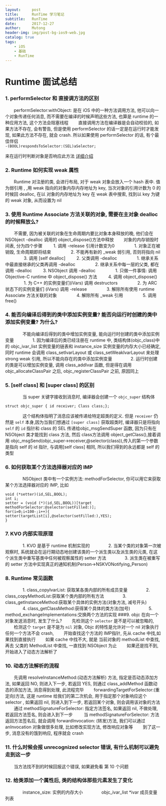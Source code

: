 ```yaml
---
layout:     post
title:      RunTime 学习笔记
subtitle:   RunTime
date:       2017-12-27
author:     Mutong
header-img: img/post-bg-ios9-web.jpg
catalog: true
tags:
    - iOS
    - 基础
    - RunTime
---
```


# Runtime 面试总结
### 	1. performSelector  和 直接调方法的区别
&emsp;&emsp;performSelector:withObject: 是在 iOS 中的一种方法调用方法, 他可以向一个对象传递任何消息, 而不需要在编译的时候声明这些方法, 也算是 runtime 的一种应用方法, 这个方法会阻塞线程
&emsp;&emsp;直接调用方法在编译器是会自动校验的, 如果方法不存在, 会有警告, 但是使用 performSelector 的话一定是在运行时才能发现, 如果此方法不存在, 就会 crash. 所以如果使用 performSelector 的话, 有个最佳伴侣  
`-(BOOL)respondsToSelector:(SEL)aSelector; ` 
			
来在运行时判断对象是否响应此方法
[详细介绍](https://www.jianshu.com/p/672c0d4f435a)

### 2. Runtime 如何实现 weak 属性
&emsp;&emsp;Runtime 对注册的类, 会进行布局, 对于 weak 对象会放入一个 hash 表中. 值为弱引用 , ,用 weak 指向的对象内存内存地址为 key, 当次对象的引用计数为 0 的时候回 dealloc, 在以 对象的内存地址为 key 在 weak 表中搜索, 找到以 key 为键的 weak 对象, 从而设置为 nil
### 3. 使用 Runtime Associate 方法关联的对象, 需要在主对象 dealloc 的时候释放么?
&emsp;&emsp;不需要, 因为被关联的对象在生命周期内要比对象本身释放的晚, 他们会在 NSObject -dealloc 调用的 object_dispose()方法中释放
&emsp;&emsp;对象的内存销毁时间表, 分为四个步骤
&emsp;&emsp;		1. 调用 -release 引用计数变为0
&emsp;&emsp;&emsp;&emsp;		1. 对象正在被销毁, 生命周期即将结束
&emsp;&emsp;&emsp;&emsp;			2. 不能再有新的 _weak 弱引用, 否则将指向 nil
&emsp;&emsp;&emsp;&emsp;			3. 调用 [self dealloc]
&emsp;&emsp;		2. 父类调用 -dealloc
&emsp;&emsp;&emsp;&emsp;			1. 继承关系中最直接继承的父类再调用 -dealloc
&emsp;&emsp;&emsp;&emsp;			2. 继承关系中每一层的父类, 都在调用 -dealloc
&emsp;&emsp;		3. NSObject 调用 -dealloc
&emsp;&emsp;&emsp;&emsp;			1. 只做一件事情: 调用 Objective-C runtime 中 object_dispose() 方法
&emsp;&emsp;		 4. 调用  object_dispose()
&emsp;&emsp;&emsp;&emsp;			 1. 为 C++ 的实例变量们(iVars) 调用 destructors
&emsp;&emsp;&emsp;&emsp;			 2. 为 ARC 状态下的实例变量们 (iVars) 调用 -release
&emsp;&emsp;&emsp;&emsp;			 3. 解除所有使用 runtime Associate 方法关联的对象
&emsp;&emsp;&emsp;&emsp;			 4. 解除所有 _weak 引用
&emsp;&emsp;&emsp;&emsp;			 5. 调用 free()  
### 4. 能否向编译后得到的类中添加实例变量? 能否向运行时创建的类中添加实例变量? 为什么?		
&emsp;&emsp;&emsp;&emsp;不能向编译后得到的类中增加实例变量, 能向运行时创建的类中添加实例变量
&emsp;&emsp;&emsp;&emsp;1. 因为编译后的类已经注册在 runtime 中, 类结构体(objc_class)中的 objc_ivar_list 实例变量的链表和 instance_size 实例变量的内存大小已经确定, 同时 runtime 会调用 class_setIvarLayout 或 class_setWeakIvarLayout 来处理 strong weak 引用, 所以不能向存在的类中添加实例变量
&emsp;&emsp;&emsp;&emsp;2. 运行时创建的类是可以增加实例变量, 调用 class_addIvar 函数, 但是得在调用 objc_allocateClassPair 之后, objc_registerClassPair 之前, 原因同上
### 5. [self class] 和 [super class] 的区别
&emsp;&emsp;&emsp;&emsp;当 super 关键字接收到消息时, 编译器会创建一个 `objc_super` 结构体
```
struct objc_super { id receiver; Class class;};
``` 
&emsp;&emsp;&emsp;&emsp;这个结构体指明了消息应该被传递给特定超类的定义. 但是 `receiver` 仍然是 `self` 本身,因为当我们想通过 `[super class]` 获取超类时, 编译器只是将指向 `self` 的 `id` 指针和 class 的 SEL 传递给objc_msgSendSuper 函数, 因为只有在 NSObject 类才能找到 class 方法, 然后 class方法调用 object_getClass(),接着调用 objc_msgSend(objc_super->receiver,@selector(class)),传入的第一个参数是指向 self 的 id 指针, 与调用[self class] 相同, 所以我们得到的永远都是 self 的类型

### 6. 如何获取某个方法选择器对应的 IMP
&emsp;&emsp;&emsp;&emsp;NSObject 类中有一个实例方法: methodForSelector, 你可以用它来获取某个方法选择器对应的 IMP, 比如
```
void (*setter)(id,SEL,BOOL);
int i;
setter = (void (*)(id,SEL,BOOL))[target methodForSelector:@selector(setFilled:)];
for(i=0;i<100-;i++){
setter(targetList[i],@selector(setFilled:),YES);
}
```
### 7. KVO 内部实现原理
&emsp;&emsp;&emsp;&emsp;1. KVO 是基于 runtime 机制实现的
&emsp;&emsp;&emsp;&emsp;2. 当某个类的对象第一次被观察时, 系统就会在运行期动态地创建该类的一个派生类以及派生类的元类, 在这个派生类中重写基类中任何被观察属性的 setter 方法
&emsp;&emsp;&emsp;&emsp;3. 派生类在被重写的 setter 方法中实现真正的通知机制(Person->NSKVONotifying_Person)

### 8. Runtime 常见函数
&emsp;&emsp;&emsp;&emsp;1. class_copyIvarList: 获取某各类内部的所有成员变量
&emsp;&emsp;&emsp;&emsp;2. class_copyMethodList:获取某个类内部的所有方法
&emsp;&emsp;&emsp;&emsp;3. class_getInstanceMethod:获取某个具体的实例方法(对象方法, 减号开头)
&emsp;&emsp;&emsp;&emsp;4. class_getClassMethod:获得某个具体的类方法(加号)
&emsp;&emsp;&emsp;&emsp;5. method_exchangeImplementations:交换两个方法的实现
###9.  objc 在向一个对象发送消息时, 发生了什么?
&emsp;&emsp;先检测这个 `selector` 是不是可以被忽略的, 
&emsp;&emsp;检测这个 `target` 是不是为 `nil` 对象,  Objc 的特性是允许对一个 nil 对象执行任何一个方法不会 crash,
&emsp;&emsp;开始查找这个方法的 IMP指针, 先从 cache 中找,如果找到直接执行
&emsp;&emsp;如果 cache 中找不大, 就是 当前对象的 methodList 中查找, 再去 父类的 MethodList 中查找, 一直找到 NSObject 为止
&emsp;&emsp;如果还是找不到, 开始进入了动态方法解析了
### 10. 动态方法解析的流程
&emsp;&emsp;先调用 resolveInstanceMethod:(动态方法解析) 方法, 指定是否动态添加方法, 如果返回 NO, 则进入下一步, 若返回 YES, 则通过 class_addMethod 函数动态的添加方法, 消息得到处理, 此流程完毕
&emsp;&emsp;forwardingTargetForSelector:(重定向)方法, 这是 runtime 给我们的第二次机会, 用于指定那个对象响应这个 selector , 如果返回 nil, 则进入到下一步, 若返回某个对象, 则会调用该对象的方法
&emsp;&emsp;通过 methodSignatureForSelector: 指定方法签名, 如果返回 nil, 不做处理,  若返回方法签名, 则会进入到下一步
&emsp;&emsp; 当 methodSignatureForSelector: 方法返回方法签名后, 就会调用 forwardInvocation: (转发)方法, 我们可以通过 anInvocation 对象做很多处理, 比如修改实现方法, 修改响应对象等
&emsp;&emsp;到了这一步, 消息没有的饿到响应, 程序就会 crash
### 11. 什么时候会报 unrecognized selector 错误, 有什么机制可以避免走到这一步
&emsp;&emsp;当方法找不到的时候回报这个错误, 如果避免看 第 10 个问题
### 12. 给类添加一个属性后, 类的结构体那些元素发生了变化
&emsp;&emsp;&emsp;&emsp;instance_size: 实例的内存大小
&emsp;&emsp;&emsp;&emsp;objc_ivar_list *ivar 成员变量列表